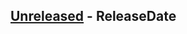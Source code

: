 <!-- next-header -->

## [Unreleased] - ReleaseDate

<!-- next-url -->
[Unreleased]: https://github.com/AlexSilver9/s9_websocket/compare/v0.0.1...HEAD